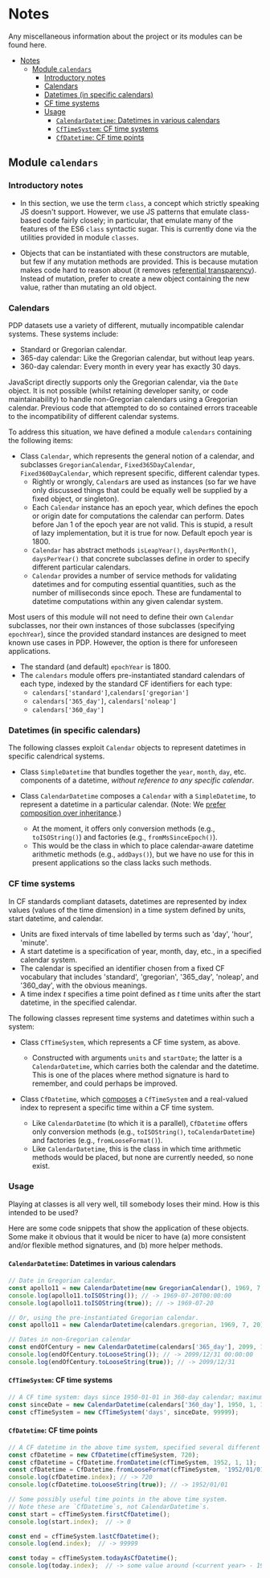 # Notes

Any miscellaneous information about the project or its modules can be found here.

- [Notes](#notes)
  - [Module `calendars`](#module-calendars)
    - [Introductory notes](#introductory-notes)
    - [Calendars](#calendars)
    - [Datetimes (in specific calendars)](#datetimes-in-specific-calendars)
    - [CF time systems](#cf-time-systems)
    - [Usage](#usage)
      - [`CalendarDatetime`: Datetimes in various calendars](#calendardatetime-datetimes-in-various-calendars)
      - [`CfTimeSystem`: CF time systems](#cftimesystem-cf-time-systems)
      - [`CfDatetime`: CF time points](#cfdatetime-cf-time-points)

## Module `calendars`

### Introductory notes

- In this section, we use the term `class`, a concept which strictly speaking JS doesn't support. However, we use JS patterns that emulate class-based code fairly closely; in particular, that emulate many of the features of the ES6 `class` syntactic sugar. This is currently done via the utilities provided in module `classes`.

- Objects that can be instantiated with these constructors are mutable, but few if any mutation methods are provided. This is because mutation makes code hard to reason about (it removes [referential transparency](https://nrinaudo.github.io/scala-best-practices/definitions/referential_transparency.html)). Instead of mutation, prefer to create a new object containing the new value, rather than mutating an old object.

### Calendars

PDP datasets use a variety of different, mutually incompatible calendar systems. These systems include:

- Standard or Gregorian calendar.
- 365-day calendar: Like the Gregorian calendar, but without leap years.
- 360-day calendar: Every month in every year has exactly 30 days.

JavaScript directly supports only the Gregorian calendar, via the `Date` object. It is not possible (whilst retaining developer sanity, or code maintainability) to handle non-Gregorian calendars using a Gregorian calendar. Previous code that attempted to do so contained errors traceable to the incompatibility of different calendar systems.

To address this situation, we have defined a module `calendars` containing the following items:

- Class `Calendar`, which represents the general notion of a calendar, and subclasses `GregorianCalendar`, `Fixed365DayCalendar`, `Fixed360DayCalendar`, which represent specific, different calendar types.
   - Rightly or wrongly, `Calendar`s are used as instances (so far we have only discussed things that could be equally well be supplied by a fixed object, or singleton).
   - Each `Calendar` instance has an epoch year, which defines the epoch or origin date for computations the calendar can perform. Dates before Jan 1 of the epoch year are not valid. This is stupid, a result of lazy implementation, but it is true for now. Default epoch year is 1800.
   - `Calendar` has abstract methods `isLeapYear()`,  `daysPerMonth()`, `daysPerYear()` that concrete subclasses define in order to specify different particular calendars.
   - `Calendar` provides a number of service methods for validating datetimes and for computing essential quantities, such as the number of milliseconds since epoch. These are fundamental to datetime computations within
   any given calendar system.

Most users of this module will not need to define their own `Calendar` subclasses, nor their own instances of those subclasses (specifying `epochYear`), since the provided standard instances are designed to meet known use cases in PDP. However, the option is there for unforeseen applications.

- The standard (and default) `epochYear` is 1800.
- The `calendars` module offers pre-instantiated standard calendars of each type, indexed by the standard CF identifiers
for each type:
   - `calendars['standard']`,`calendars['gregorian']`
   - `calendars['365_day']`, `calendars['noleap']`
   - `calendars['360_day']`

### Datetimes (in specific calendars)

The following classes exploit `Calendar` objects to represent datetimes in specific calendrical systems.

- Class `SimpleDatetime` that bundles together the `year`, `month`, `day`, etc. components of a datetime,
_without reference to any specific calendar_.

- Class `CalendarDatetime` composes a `Calendar` with a `SimpleDatetime`, to represent a datetime in a particular calendar. (Note: We [prefer composition over inheritance](https://en.wikipedia.org/wiki/Composition_over_inheritance).)
   - At the moment, it offers only conversion methods (e.g., `toISOString()`) and factories (e.g., `fromMsSinceEpoch()`).
   - This would be the class in which to place calendar-aware datetime arithmetic methods (e.g., `addDays()`), but we have no use for this in present applications so the class lacks such methods.

### CF time systems

In CF standards compliant datasets, datetimes are represented by index values (values of the time dimension) in a time system defined by units, start datetime, and calendar.

- Units are fixed intervals of time labelled by terms such as 'day', 'hour', 'minute'.
- A start datetime is a specification of year, month, day, etc., in a specified calendar system.
- The calendar is specified an identifier chosen from a fixed CF vocabulary that includes 'standard', 'gregorian', '365_day', 'noleap', and '360_day', with the obvious meanings.
- A time index _t_ specifies a time point defined as _t_ time units after the start datetime, in the specified calendar.

The following classes represent time systems and datetimes within such a system:

- Class `CfTimeSystem`, which represents a CF time system, as above.
  - Constructed with arguments `units` and `startDate`; the latter is a `CalendarDatetime`, which carries both the calendar and the datetime. This is one of the places where method signature is hard to remember, and could perhaps be improved.

- Class `CfDatetime`, which [composes](https://en.wikipedia.org/wiki/Composition_over_inheritance) a
`CfTimeSystem` and a real-valued index to represent a specific time within a CF time system.
   - Like `CalendarDatetime` (to which it is a parallel), `CfDatetime` offers only conversion methods (e.g., `toISOString()`, `toCalendarDatetime`) and factories (e.g., `fromLooseFormat()`).
   - Like `CalendarDatetime`, this is the class in which time arithmetic methods would be placed, but none are currently needed, so none exist.

### Usage

Playing at classes is all very well, till somebody loses their mind. How is this intended to be used?

Here are some code snippets that show the application of these objects. Some make it obvious that it would be nicer to have (a) more consistent and/or flexible method signatures, and (b) more helper methods.

#### `CalendarDatetime`: Datetimes in various calendars

```javascript
// Date in Gregorian calendar.
const apollo11 = new CalendarDatetime(new GregorianCalendar(), 1969, 7, 20);
console.log(apollo11.toISOString()); // -> 1969-07-20T00:00:00
console.log(apollo11.toISOString(true)); // -> 1969-07-20

// Or, using the pre-instantiated Gregorian calendar.
const apollo11 = new CalendarDatetime(calendars.gregorian, 1969, 7, 20);

// Dates in non-Gregorian calendar
const endOfCentury = new CalendarDatetime(calendars['365_day'], 2099, 12, 31);
console.log(endOfCentury.toLooseString()); // -> 2099/12/31 00:00:00
console.log(endOfCentury.toLooseString(true)); // -> 2099/12/31
```

#### `CfTimeSystem`: CF time systems

```javascript
// A CF time system: days since 1950-01-01 in 360-day calendar; maximum time index 99999.
const sinceDate = new CalendarDatetime(calendars['360_day'], 1950, 1, 1);
const cfTimeSystem = new CfTimeSystem('days', sinceDate, 99999);
```

#### `CfDatetime`: CF time points

```javascript
// A CF datetime in the above time system, specified several different ways.
const cfDatetime = new CfDatetime(cfTimeSystem, 720);
const cfDatetime = CfDatetime.fromDatetime(cfTimeSystem, 1952, 1, 1);
const cfDatetime = CfDatetime.fromLooseFormat(cfTimeSystem, '1952/01/01');
console.log(cfDatetime.index); // -> 720
console.log(cfDatetime.toLooseString(true)); // -> 1952/01/01
```

```javascript
// Some possibly useful time points in the above time system.
// Note these are `CfDatetime`s, not CalendarDatetime`s.
const start = cfTimeSystem.firstCfDatetime();
console.log(start.index);  // -> 0

const end = cfTimeSystem.lastCfDatetime();
console.log(end.index);  // -> 99999

const today = cfTimeSystem.todayAsCfDatetime();
console.log(today.index);  // -> some value around (<current year> - 1950) * 360
```
